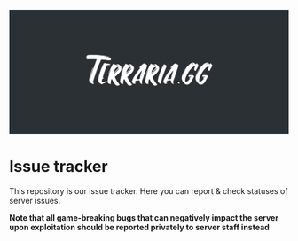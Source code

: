 ![Logo](logo.png)

# Issue tracker

This repository is our issue tracker. Here you can report & check statuses of server issues.

**Note that all game-breaking bugs that can negatively impact the server upon exploitation should be reported privately to server staff instead**
